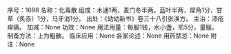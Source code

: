 序号：1698
名称：化毒散
组成：木通1两，麦门冬半两，蓝叶半两，犀角1分，甘草（炙赤）1分，马牙消1分。
出处：《幼幼新书》卷三十八引张涣方。
主治：漆疮痒痛。
加减：None
功效：None
用法用量：每服1钱，水小盏，煎5分，量服。
制备方法：上为粗散。
临床应用：None
各家论述：None
用药禁忌：None
附注：None
